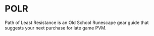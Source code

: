 # POLR
Path of Least Resistance is an Old School Runescape gear guide that suggests your next purchase for late game PVM.
